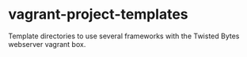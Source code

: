 # vagrant-project-templates
Template directories to use several frameworks with the Twisted Bytes webserver vagrant box.
